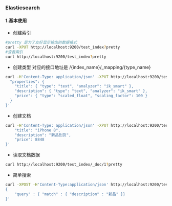 ### Elasticsearch

#### 1.基本使用
* 创建索引
```bash
#pretty 是为了友好显示输出的数据格式
curl -XPUT http://localhost:9200/test_index?pretty
#查看索引 
curl http://localhost:9200/test_index?pretty
```
* 创建类型
对应的接口地址是 /{index_name}/_mapping/{type_name}
```bash
curl -H'Content-Type: application/json' -XPUT http://localhost:9200/test_index/_mapping/_doc?pretty -d'{
  "properties": {
    "title": { "type": "text", "analyzer": "ik_smart" }, 
    "description": { "type": "text", "analyzer": "ik_smart" },
    "price": { "type": "scaled_float", "scaling_factor": 100 }
  }
}'
```
* 创建文档
```bash
curl -H'Content-Type: application/json' -XPUT http://localhost:9200/test_index/_doc/1?pretty -d'{
    "title": "iPhone 8",
    "description": "新品到货",
    "price": 8848
}'
```
* 读取文档数据
```bash
curl http://localhost:9200/test_index/_doc/1?pretty
```

* 简单搜索
```bash
curl -XPOST -H'Content-Type:application/json' http://localhost:9200/test_index/_doc/_search?pretty -d'
{
    "query" : { "match" : { "description" : "新品" }}
}'
```



